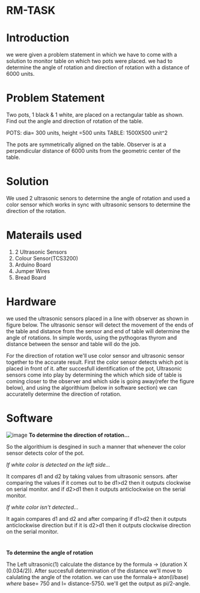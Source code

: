 # RM-TASK
# Introduction 
we were given a problem statement in which we have to come with a solution to monitor table on which two pots were placed.
we had to determine the angle of rotation and direction of rotation with a distance of 6000 units.
 
# Problem Statement
Two pots, 1 black & 1 white, are placed on a rectangular table as shown. Find out the angle and direction of rotation of the table.

POTS: dia= 300 units, height =500 units
TABLE: 1500X500 unit^2

The pots are symmetrically aligned on the table.
Observer is at a perpendicular distance of 6000 units from the geometric center of the table.

# 
# Solution
We used 2 ultrasonic senors to determine the angle of rotation and used a color sensor which works in sync with ultrasonic sensors to determine the direction of the rotation. 
# 

# Materails used
  1. 2 Ultrasonic Sensors
  2. Colour Sensor(TCS3200)
  3. Arduino Board
  4. Jumper Wires
  5. Bread Board
# 
# Hardware
we used the ultrasonic sensors placed in a line with observer as shown in figure below. The ultrasonic sensor will detect the movement of the ends of the table and distance from the sensor and end of table will determine the angle of rotations. 
In simple words, using the pythogoras thyrom and distance between the sensor and table will do the job.
 
For the direction of rotation we'll use color sensor and ultrasonic sensor together to the accurate result.
First the color sensor detects which pot is placed in front of it.
after succesfull identification of the pot, Ultrasonic sensors come into play by determining the which which side of table is coming closer to the observer and which side is going away(refer the figure below),
and using the algorithium (below in software section) we can accuratelly determine the direction of rotation.  

# Software
![image](https://user-images.githubusercontent.com/71347979/153729930-09481bc2-5be0-448d-a6b1-eac0ada03f6b.png)
**To determine the direction of rotation...**

So the algorithium is desgined in such a manner that whenever the color sensor detects color of the pot.

*If white color is detected on the left side...*
 
It compares d1 and d2 by taking values from ultrasonic sensors. after comparing the values if it comes out to be d1>d2 then it outputs clockwise on serial monitor. and if d2>d1 then it outputs anticlockwise on the serial monitor.

*If white color isn't detected...*

It again compares d1 and d2 and after comparing if d1>d2 then it outputs anticlockwise direction but if it is d2>d1 then it outputs clockwise direction on the serial monitor.
#
**To determine the angle of rotation**

The Left ultrasonic(1) calculate the distance by the formula -> (duration X (0.034/2)). After succesfull determination of the distance we'll move to calulating the angle of the rotation.
we can use the formala-> a*tan*(l/base) *where* base= 750 and l= distance-5750.
we'll get the output as pi/2-angle.

